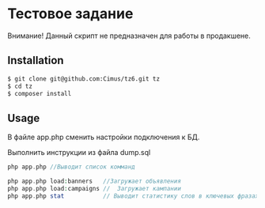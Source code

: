 Тестовое задание
================

Внимание!
Данный скрипт не предназначен для работы в продакшене.


Installation
------------

```bash
$ git clone git@github.com:Cimus/tz6.git tz
$ cd tz
$ composer install
```

Usage
-----
В файле app.php сменить настройки подключения к БД.

Выполнить инструкции из файла dump.sql

```php
php app.php //Выводит список комманд

php app.php load:banners   //Загружает объявления
php app.php load:campaigns //  Загружает кампании
php app.php stat           // Выводит статистику слов в ключевых фразах

```